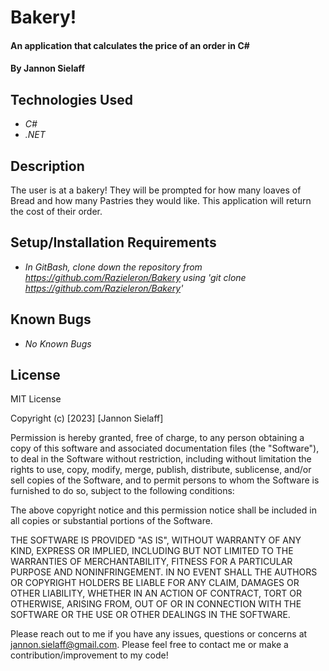# Bakery!

#### An application that calculates the price of an order in C#

#### By Jannon Sielaff

## Technologies Used

* _C#_
* _.NET_

## Description
The user is at a bakery!  They will be prompted for how many loaves of Bread and how many Pastries they would like.  This application will return the cost of their order.

## Setup/Installation Requirements

* _In GitBash, clone down the repository from https://github.com/Razieleron/Bakery using 'git clone https://github.com/Razieleron/Bakery'_


## Known Bugs

* _No Known Bugs_

## License

MIT License

Copyright (c) [2023] [Jannon Sielaff]

Permission is hereby granted, free of charge, to any person obtaining a copy
of this software and associated documentation files (the "Software"), to deal
in the Software without restriction, including without limitation the rights
to use, copy, modify, merge, publish, distribute, sublicense, and/or sell
copies of the Software, and to permit persons to whom the Software is
furnished to do so, subject to the following conditions:

The above copyright notice and this permission notice shall be included in all
copies or substantial portions of the Software.

THE SOFTWARE IS PROVIDED "AS IS", WITHOUT WARRANTY OF ANY KIND, EXPRESS OR
IMPLIED, INCLUDING BUT NOT LIMITED TO THE WARRANTIES OF MERCHANTABILITY,
FITNESS FOR A PARTICULAR PURPOSE AND NONINFRINGEMENT. IN NO EVENT SHALL THE
AUTHORS OR COPYRIGHT HOLDERS BE LIABLE FOR ANY CLAIM, DAMAGES OR OTHER
LIABILITY, WHETHER IN AN ACTION OF CONTRACT, TORT OR OTHERWISE, ARISING FROM,
OUT OF OR IN CONNECTION WITH THE SOFTWARE OR THE USE OR OTHER DEALINGS IN THE
SOFTWARE.



Please reach out to me if you have any issues, questions or concerns at jannon.sielaff@gmail.com. Please feel free to contact me or make a contribution/improvement to my code!